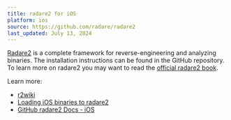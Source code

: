 ```yaml
---
title: radare2 for iOS
platform: ios
source: https://github.com/radare/radare2
last_updated: July 13, 2024
---
```


[Radare2](https://github.com/radare/radare2 "Radare2") is a complete framework for reverse-engineering and analyzing binaries. The installation instructions can be found in the GitHub repository. To learn more on radare2 you may want to read the [official radare2 book](https://book.rada.re/ "Radare2 book").

Learn more:

- [r2wiki](https://r2wiki.readthedocs.io/en/latest/analysis/ios/)
- [Loading iOS binaries to radare2](https://radareorg.github.io/blog/posts/loading-ios-binaries/ "radare2 - Loading iOS Binaries")
- [GitHub radare2 Docs - iOS](https://github.com/radareorg/radare2/blob/master/doc/ios.md "radare2 - iOS")
